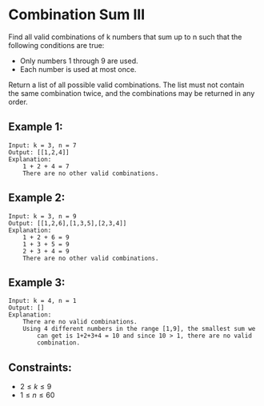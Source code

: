 # Combination Sum III

Find all valid combinations of k numbers that sum up to n such that the  
following conditions are true:

* Only numbers 1 through 9 are used.
* Each number is used at most once.

Return a list of all possible valid combinations. The list must not contain  
the same combination twice, and the combinations may be returned in any order.

 

## Example 1:

    Input: k = 3, n = 7
    Output: [[1,2,4]]
    Explanation:
        1 + 2 + 4 = 7
        There are no other valid combinations.
        
## Example 2:

    Input: k = 3, n = 9
    Output: [[1,2,6],[1,3,5],[2,3,4]]
    Explanation:
        1 + 2 + 6 = 9
        1 + 3 + 5 = 9
        2 + 3 + 4 = 9
        There are no other valid combinations.

## Example 3:

    Input: k = 4, n = 1
    Output: []
    Explanation: 
        There are no valid combinations.
        Using 4 different numbers in the range [1,9], the smallest sum we  
            can get is 1+2+3+4 = 10 and since 10 > 1, there are no valid 
            combination.
        
 

## Constraints:

* $2 \le k \le 9$
* $1 \le n \le 60$

